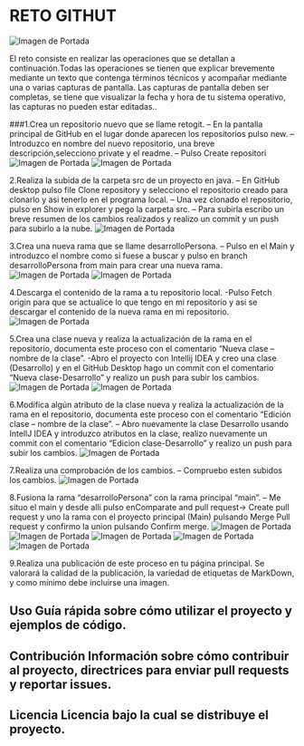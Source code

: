 # RETO GITHUT

![Imagen de Portada](https://github.com/Mariasp84/Mariasp84/blob/main/Imagenes/Git.png)

El reto consiste en realizar las operaciones que se detallan a continuación.Todas las operaciones se tienen que explicar brevemente mediante un texto que contenga términos técnicos y acompañar mediante una o varias capturas de pantalla. Las capturas de pantalla deben ser completas, se tiene que visualizar la fecha y hora de tu sistema operativo, las capturas no pueden estar editadas.. 

###1.Crea un repositorio nuevo que se llame retogit.
    – En la pantalla principal de GitHub en el lugar donde aparecen los repositorios pulso new.
    – Introduzco en nombre del nuevo repositorio, una breve descripción,selecciono private y el readme. 
    –	Pulso Create repositori
![Imagen de Portada](https://github.com/Mariasp84/Mariasp84/blob/main/Imagenes/1.png)
![Imagen de Portada](https://github.com/Mariasp84/Mariasp84/blob/main/Imagenes/2.png)

2.Realiza la subida de la carpeta src de un proyecto en java.
    –	En GitHub desktop pulso file        Clone repository y selecciono el repositorio creado para clonarlo  y asi tenerlo en el programa local.
    –	Una vez clonado el repositorio, pulso en Show in explorer y pego la carpeta src.
    –	Para subirla escribo un breve resumen de los cambios realizados y realizo un commit y un push para subirlo a la nube.
![Imagen de Portada](https://github.com/Mariasp84/Mariasp84/blob/main/Imagenes/3.png)

3.Crea una nueva rama que se llame desarrolloPersona.
    –	Pulso en el Main y introduzco el nombre como si fuese a buscar y pulso en branch desarrolloPersona from main para crear una nueva rama.
![Imagen de Portada](https://github.com/Mariasp84/Mariasp84/blob/main/Imagenes/4.png)
![Imagen de Portada](https://github.com/Mariasp84/Mariasp84/blob/main/Imagenes/5.png)

4.Descarga el contenido de la rama a tu repositorio local.
    -Pulso Fetch origin para que se actualice lo que tengo en mi repositorio y asi se descargar el contenido de la nueva rama en mi repositorio.
![Imagen de Portada](https://github.com/Mariasp84/Mariasp84/blob/main/Imagenes/6.png)

5.Crea una clase nueva y realiza la actualización de la rama en el repositorio, documenta este proceso con el comentario “Nueva clase – nombre de la clase”.
    -Abro el proyecto con Intellij IDEA y creo una clase (Desarrollo) y en el GitHub Desktop hago un commit con el comentario “Nueva clase-Desarrollo” y realizo un push para subir los cambios.
![Imagen de Portada](https://github.com/Mariasp84/Mariasp84/blob/main/Imagenes/7.png)
![Imagen de Portada](https://github.com/Mariasp84/Mariasp84/blob/main/Imagenes/8.png)

6.Modifica algún atributo de la clase nueva y realiza la actualización de la rama en el repositorio, documenta este proceso con el comentario “Edición clase – nombre de la clase”.
    –	Abro nuevamente la clase Desarrollo usando IntellJ IDEA y introduzco atributos en la clase, realizo nuevamente un commit con el comentario “Edicion clase-Desarrollo” y realizo un push para subir los cambios.
![Imagen de Portada](https://github.com/Mariasp84/Mariasp84/blob/main/Imagenes/9.png)

7.Realiza una comprobación de los cambios.
    –	Compruebo esten subidos los cambios.
![Imagen de Portada](https://github.com/Mariasp84/Mariasp84/blob/main/Imagenes/10.png)

8.Fusiona la rama “desarrolloPersona” con la rama principal “main”.
    –	Me situo el main y desde alli pulso enComparate and pull request-> Create pull request y uno la rama con el proyecto principal (Main) pulsando  Merge Pull request y confirmo la union pulsando Confirm merge.
![Imagen de Portada](https://github.com/Mariasp84/Mariasp84/blob/main/Imagenes/11.png)
![Imagen de Portada](https://github.com/Mariasp84/Mariasp84/blob/main/Imagenes/12.png)
![Imagen de Portada](https://github.com/Mariasp84/Mariasp84/blob/main/Imagenes/13.png)
![Imagen de Portada](https://github.com/Mariasp84/Mariasp84/blob/main/Imagenes/14.png)
![Imagen de Portada](https://github.com/Mariasp84/Mariasp84/blob/main/Imagenes/15.png)

9.Realiza una publicación de este proceso en tu página principal. Se valorará la calidad de la publicación, la variedad de etiquetas de MarkDown, y como mínimo debe incluirse una imagen.





## Uso Guía rápida sobre cómo utilizar el proyecto y ejemplos de código. 

## Contribución Información sobre cómo contribuir al proyecto, directrices para enviar pull requests y reportar issues.

## Licencia Licencia bajo la cual se distribuye el proyecto.
